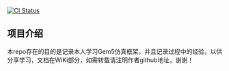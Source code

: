 [![CI Status](https://ci.service.com/build-status.svg)](https://ci.service.com)
## 项目介绍
本repo存在的目的是记录本人学习Gem5仿真框架，并且记录过程中的经验，以供分享学习，文档在WiKi部分，如需转载请注明作者github地址，谢谢！
